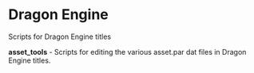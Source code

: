 # Dragon Engine
Scripts for Dragon Engine titles

**asset_tools** - Scripts for editing the various asset.par dat files in Dragon Engine titles.
